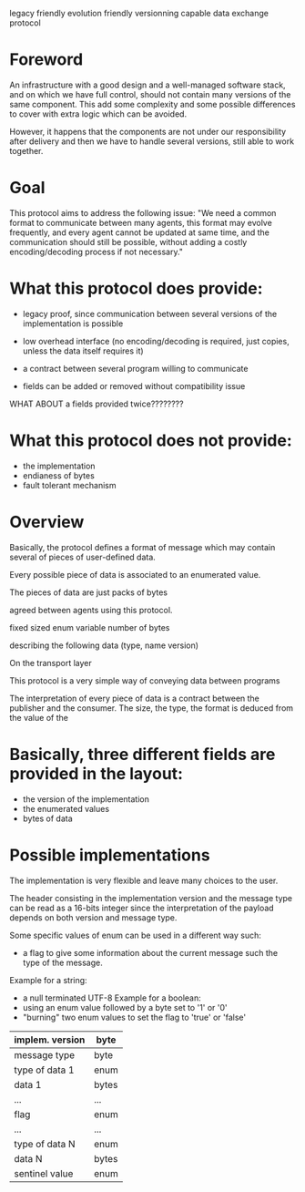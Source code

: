 legacy friendly
evolution friendly
versionning capable
data exchange protocol

# Foreword

An infrastructure with a good design and a well-managed software stack,
and on which we have full control, should not contain many versions of
the same component. This add some complexity and some possible differences
to cover with extra logic which can be avoided.

However, it happens that the components are not under our responsibility
after delivery and then we have to handle several versions, still able to
work together.

# Goal

This protocol aims to address the following issue:
"We need a common format to communicate between many agents,
this format may evolve frequently, and every agent cannot be
updated at same time, and the communication should still be possible,
without adding a costly encoding/decoding process if not necessary."

# What this protocol does provide:

- legacy proof, since communication between several versions of the implementation is possible
- low overhead interface (no encoding/decoding is required, just copies, unless the data itself requires it)
- a contract between several program willing to communicate

- fields can be added or removed without compatibility issue

WHAT ABOUT a fields provided twice????????

# What this protocol does not provide:

- the implementation
- endianess of bytes
- fault tolerant mechanism

# Overview

Basically, the protocol defines a format of message which may contain
several of pieces of user-defined data.

Every possible piece of data is associated to an enumerated value.

The pieces of data are just packs of bytes


agreed between agents using this protocol.


fixed sized enum
variable number of bytes

describing the following data (type, name version)

On the transport layer

This protocol is a very simple way of conveying data between programs

The interpretation of every piece of data is a contract between the publisher and the consumer.
The size, the type, the format is deduced from the value of the

# Basically, three different fields are provided in the layout:

- the version of the implementation
- the enumerated values
- bytes of data

# Possible implementations

The implementation is very flexible and leave many choices to the user.

The header consisting in the implementation version and the message type
can be read as a 16-bits integer since the interpretation of the payload
depends on both version and message type.

Some specific values of enum can be used in a different way such:
- a flag to give some information about the current message such the type of the message.

Example for a string:
- a null terminated UTF-8
Example for a boolean:
- using an enum value followed by a byte set to '1' or '0'
- "burning" two enum values to set the flag to 'true' or 'false'

| implem. version | byte  |
|-----------------|-------|
| message type    | byte  |
| type of data 1  | enum  |
| data 1          | bytes |
| ...             | ...   |
| flag            | enum  |
| ...             | ...   |
| type of data N  | enum  |
| data N          | bytes |
| sentinel value  | enum  |
